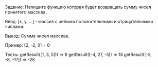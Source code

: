 Задание:
Напишите функцию которая будет возвращать сумму чисел принятого массива.

Ввод:
[x, y, ...] - массив с целыми положительными и отрицательными числами.

Вывод:
Сумма чисел массива.

Пример:
[2, -2, 0] = 0

Тесты:
getResult([1, 3, 5])) => 9
getResult([-4, 27, -5]) => 18
getResult([-3, -8, -17]) => -28
